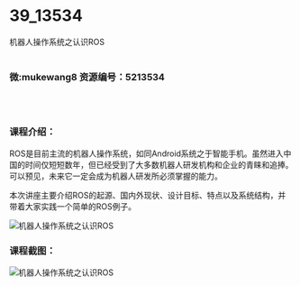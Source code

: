 # 39_13534
机器人操作系统之认识ROS
<br/></br>
<h3>微:mukewang8 资源编号：5213534</h3>
<br/></br>
<h3>课程介绍：</h3>
<p><a title="查看与 ROS 相关的文章" target="_blank">ROS</a>是目前主流的机器人操作系统，如同Android系统之于智能手机。虽然进入中国的时间仅短短数年，但已经受到了大多数机器人研发机构和企业的青睐和追捧。可以预见，未来它一定会成为机器人研发所必须掌握的能力。</p>
<p>本次讲座主要介绍ROS的起源、国内外现状、设计目标、特点以及系统结构，并带着大家实践一个简单的ROS例子。</p>
<p><img src="https://www.ko996.com/wp-content/uploads/img/2020/05/1-188-300x163.png" alt="机器人操作系统之认识ROS"></p>
<div class="info-desc">
<h3>课程截图：</h3>
<p><img src="https://www.ko996.com/wp-content/uploads/img/2020/05/2-181.png" alt="机器人操作系统之认识ROS"></p>


			
</div>
